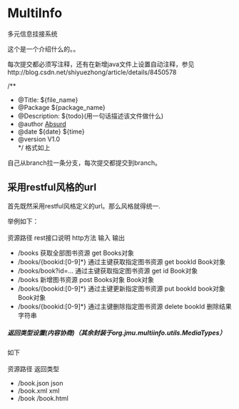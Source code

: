 # MultiInfo
多元信息挂接系统

这个是一个介绍什么的。。

每次提交都必须写注释，还有在新增java文件上设置自动注释，参见http://blog.csdn.net/shiyuezhong/article/details/8450578


/**   
* @Title: ${file_name} 
* @Package ${package_name} 
* @Description: ${todo}(用一句话描述该文件做什么) 
* @author  <a href="mailto:www_1350@163.com">Absurd</a>
* @date ${date} ${time} 
* @version V1.0   
*/
格式如上

自己从branch拉一条分支，每次提交都提交到branch。

## 采用restful风格的url
首先既然采用restful风格定义的url。那么风格就得统一.

举例如下：<br>  
资源路径						rest接口说明			http方法			输入					输出
* /books						获取全部图书资源			get									Books对象
* /books/{bookid:[0-9]*}		通过主键获取指定图书资源		get				bookId				Book对象
* /books/book?id=...			通过主键获取指定图书资源		get				id					Book对象
* /books						新增图书资源				post			Books对象				Book对象
* /books/{bookid:[0-9]*}		通过主键更新指定图书资源		put				bookId book对象		Book对象
* /books/{bookid:[0-9]*}		通过主键删除指定图书资源		delete			bookId 				删除结果字符串


 ##### 返回类型设置(内容协商)（其余封装于org.jmu.multiinfo.utils.MediaTypes）
如下 <br>  
资源路径		返回类型
* /book.json	json  
* /book.xml	xml  
* /book		/book.html  

